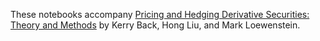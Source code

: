 These notebooks accompany [Pricing and Hedging Derivative Securities: Theory and Methods](https://book.derivative-securities.org) by Kerry Back, Hong Liu, and Mark Loewenstein.